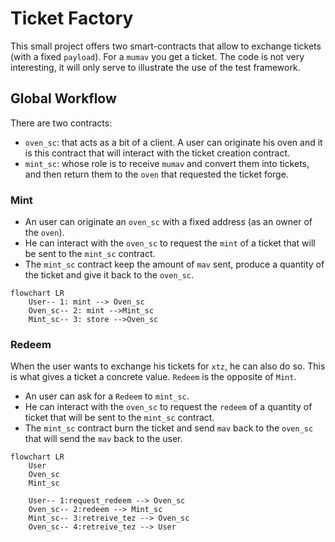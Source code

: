 # Ticket Factory

This small project offers two smart-contracts that allow to exchange tickets
(with a fixed `payload`). For a `mumav` you get a ticket. The code is not very
interesting, it will only serve to illustrate the use of the test framework.

## Global Workflow

There are two contracts: 
- `oven_sc`: that acts as a bit of a client. A user can originate his oven and it
  is this contract that will interact with the ticket creation contract.
- `mint_sc`: whose role is to receive `mumav` and convert them into tickets, and
  then return them to the `oven` that requested the ticket forge.
  
### Mint

- An user can originate an `oven_sc` with a fixed address (as an owner of the `oven`).
- He can interact with the `oven_sc` to request the `mint` of a ticket that will be sent
  to the `mint_sc` contract.
- The `mint_sc` contract keep the amount of `mav` sent, produce a quantity of the ticket
  and give it back to the `oven_sc`.
  
```mermaid
flowchart LR
    User-- 1: mint --> Oven_sc
    Oven_sc-- 2: mint -->Mint_sc
    Mint_sc-- 3: store -->Oven_sc
```
  
### Redeem

When the user wants to exchange his tickets for `xtz`, he can also do so. This
is what gives a ticket a concrete value. `Redeem` is the opposite of `Mint`.

- An user can ask for a `Redeem` to `mint_sc`.
- He can interact with the `oven_sc` to request the `redeem` of a quantity of ticket
  that will be sent to the `mint_sc` contract.
- The `mint_sc` contract burn the ticket and send `mav` back to the `oven_sc` that will
  send the `mav` back to the user.
  
```mermaid
flowchart LR
    User
    Oven_sc
    Mint_sc

    User-- 1:request_redeem --> Oven_sc
    Oven_sc-- 2:redeem --> Mint_sc
    Mint_sc-- 3:retreive_tez --> Oven_sc
    Oven_sc-- 4:retreive_tez --> User
```
